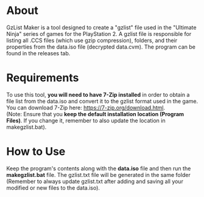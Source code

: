 # About
GzList Maker is a tool designed to create a "gzlist" file used in the "Ultimate Ninja" series of games for the PlayStation 2. 
A gzlist file is responsible for listing all .CCS files (which use gzip compression), folders, and their properties from the data.iso file (decrypted data.cvm).
The program can be found in the releases tab.

# Requirements
To use this tool, **you will need to have 7-Zip installed** in order to obtain a file list from the data.iso and convert it to the gzlist format used in the game. 
You can download 7-Zip here: https://7-zip.org/download.html. <br>(Note: Ensure that you **keep the default installation location (Program Files)**. 
If you change it, remember to also update the location in makegzlist.bat).

# How to Use
Keep the program's contents along with the **data.iso** file and then run the **makegzlist.bat** file. 
The gzlist.txt file will be generated in the same folder (Remember to always update gzlist.txt after adding and saving all your modified or new files to the data.iso).
